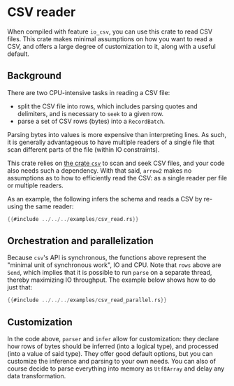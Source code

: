 # CSV reader

When compiled with feature `io_csv`, you can use this crate to read CSV files.
This crate makes minimal assumptions on how you want to read a CSV, and offers a large degree of customization to it, along with a useful default.

## Background

There are two CPU-intensive tasks in reading a CSV file:
* split the CSV file into rows, which includes parsing quotes and delimiters, and is necessary to `seek` to a given row.
* parse a set of CSV rows (bytes) into a `RecordBatch`.

Parsing bytes into values is more expensive than interpreting lines. As such, it is generally advantageous to have multiple readers of a single file that scan different parts of the file (within IO constraints).

This crate relies on [the crate `csv`](https://crates.io/crates/csv) to scan and seek CSV files, and your code also needs such a dependency. With that said, `arrow2` makes no assumptions as to how to efficiently read the CSV: as a single reader per file or multiple readers.

As an example, the following infers the schema and reads a CSV by re-using the same reader:

```rust
{{#include ../../../examples/csv_read.rs}}
```

## Orchestration and parallelization

Because `csv`'s API is synchronous, the functions above represent the "minimal
unit of synchronous work", IO and CPU. Note that `rows` above are `Send`,
which implies that it is possible to run `parse` on a separate thread,
thereby maximizing IO throughput. The example below shows how to do just that:

```rust
{{#include ../../../examples/csv_read_parallel.rs}}
```

## Customization

In the code above, `parser` and `infer` allow for customization: they declare
how rows of bytes should be inferred (into a logical type), and processed (into a value of said type).
They offer good default options, but you can customize the inference and parsing to your own needs.
You can also of course decide to parse everything into memory as `Utf8Array` and
delay any data transformation.
